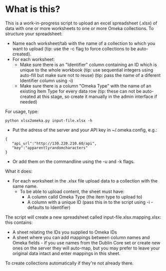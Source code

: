 # What is this?

This is a work-in-progress script to upload an excel spreadsheet (.xlsx) of data with one or more worksheets to one or more Omeka collections. To structure your spreadsheet:

* Name each worksheet/tab with the name of a collection to which you want to upload (tip: use the -c flag to force collections to be auto-created).
* For each worksheet:
  * Make sure there is an "Identifier" column containing an ID which is unique to the whole workbook (tip: use sequential integers using auto-fill but make sure not to reuse) (tip: pass the name of a diferent Identifier column using -i)
  * Make sure there is a column "Omeka Type" with the name of an existing Item Type for every data row (tip: these can not be auto-created at this stage, so create it manually in the admin interface if needed)

For usage, type:

    python xlsx2omeka.py input-file.xlsx -h

* Put the adress of the server and your API key in ~/.omeka.config, e.g.:
```
{
   "api_url":"http://130.220.210.60/api",
   "key":"apparentlyrandomcharacters"
}
```

* Or add them on the commandline using the -u and -k flags.

What it does:

*  For each worksheet in the .xlsx file upload data to a collection with the same name.
   *  To be able to upload content, the sheet must have:
      *  A column calld Omeka Type (the item type to upload to)
      *  A column with a unique ID (pass this in to the script using -i - defaults to Identifier) 

The script will create a new spreadsheet called input-file.xlsx.mapping.xlsx: this contains:

* A sheet relating the IDs you supplied to Omeka IDs
* A sheet where you can add mappings between column names and Omeka fields - if you use names from the Dublin Core set or create new ones on the server they will auto-map, but you may prefer to leave your original data intact and enter mappings in this sheet.

To create collections automatically if they're not already there.

